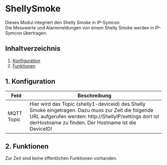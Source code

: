 # ShellySmoke
   Dieses Modul integriert den Shelly Smoke in IP-Symcon.\
   Die Messwerte und Alarmmeldungen von einem Shelly Smoke werden in IP-Symcon übertragen.
     
   ## Inhaltverzeichnis
   1. [Konfiguration](#1-konfiguration)
   2. [Funktionen](#2-funktionen)
   
   ## 1. Konfiguration
   
   Feld | Beschreibung
   ------------ | ----------------
   MQTT Topic | Hier wird das Topic (shelly1-deviceid) des Shelly Smoke eingetragen. Dazu muss zur Zeit die folgende URL aufgerufen werden: http://ShellyIP/settings dort ist derHostname zu finden. Der Hostname ist die DeviceID!
   
   ## 2. Funktionen
   
   Zur Zeit sind keine öffentlichen Funktionen vorhanden.